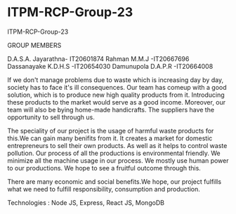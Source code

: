 # ITPM-RCP-Group-23
ITPM-RCP-Group-23

GROUP MEMBERS

D.A.S.A. Jayarathna- IT20601874
Rahman M.M.J -IT20667696 
Dassanayake K.D.H.S -IT20654030 
Damunupola D.A.P.R -IT20664008 

If we don't manage problems due to waste which is increasing day by day, society has to face it's ill consequences. Our team has comeup with a good solution, which is to produce new high quality products from it. Introducing these products to the market would serve as a good income. Moreover, our team will also be bying home-made handicrafts. The suppliers have the opportunity to sell through us.

The speciality of our project is the usage of harmful waste products for this.We can gain many benifits from it. It creates a market for domestic entrepreneurs to sell their own products. As well as it helps to control waste pollution. Our process of all the productions is environmental friendly. We minimize all the machine usage in our process. We mostly use human power to our productions. We hope to see a fruitful outcome through this.

There are many economic and social benefits.We hope, our project fulfills what we need to fulfill responsibility, consumption and production.



Technologies : Node JS, Express, React JS, MongoDB
